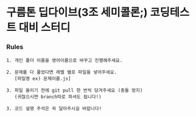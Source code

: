 # 구름톤 딥다이브(3조 세미콜론;) 코딩테스트 대비 스터디

### Rules
```
1. 개인 폴더 이름을 영어이름으로 바꾸고 진행해주세요.
```

```
2. 문제를 다 풀었다면 레벨 별로 파일을 넣어주세요.
   [파일명 ex) 문제이름.js]
```

```
3. 파일 올리기 전에 git pull 한 번씩 당겨주세요 (충돌 방지)
   (귀찮으시면 branch따로 파셔도 됩니다!)
```

```
3. 코드 설명 주석은 꼭 달아주시길 바랍니다!
```